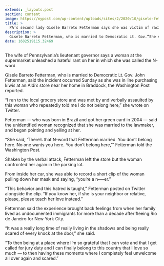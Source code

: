 ```yaml
--- 
extends: _layouts.post 
section: content 
image: https://nypost.com/wp-content/uploads/sites/2/2020/10/gisele-fetterman-19.jpg?quality=90&strip=all&w=1200 
title: > 
  PA’s second lady Gisele Barreto Fetterman says she was victim of racist attack 
description: > 
  Gisele Barreto Fetterman, who is married to Democratic Lt. Gov.“She said, ‘There’s that N-word that Fetterman married.You don’t belong here,’” Fetterman told the Washington Post.Shaken by the verbal attack, Fetterman left the store but the woman confronted her again in the parking lot.“It was a really long time of really living in the shadows and being really scared of every knock at the door,” she said. 
date: 1602519115.32469 
--- 
```

The wife of Pennsylvania’s lieutenant governor says a woman at the supermarket unleashed a hateful rant on her in which she was called the N-word.

Gisele Barreto Fetterman, who is married to Democratic Lt. Gov. John Fetterman, said the incident occurred Sunday as she was in line purchasing kiwis at an Aldi’s store near her home in Braddock, the Washington Post reported.

“I ran to the local grocery store and was met by and verbally assaulted by this woman who repeatedly told me I do not belong here,” she wrote on Twitter.

Fetterman — who was born in Brazil and got her green card in 2004 — said the unidentified woman recognized that she was married to the lawmaker, and began pointing and yelling at her.

“She said, ‘There’s that N-word that Fetterman married. You don’t belong here. No one wants you here. You don’t belong here,’” Fetterman told the Washington Post.

Shaken by the verbal attack, Fetterman left the store but the woman confronted her again in the parking lot.

From inside her car, she was able to record a short clip of the woman pulling down her mask and saying, “you’re a n—–er.”

“This behavior and this hatred is taught,” Fetterman posted on Twitter alongside the clip. “If you know her, if she is your neighbor or relative, please, please teach her love instead.”

Fetterman said the experience brought back feelings from when her family lived as undocumented immigrants for more than a decade after fleeing Rio de Janeiro for New York City.

“It was a really long time of really living in the shadows and being really scared of every knock at the door,” she said.

“To then being at a place where I’m so grateful that I can vote and that I get called for jury duty and I can finally belong to this country that I love so much — to then having these moments where I completely feel unwelcome all over again and scared.”